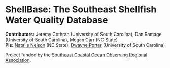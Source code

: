 # ShellBase: The Southeast Shellfish Water Quality Database

**Contributors:** Jeremy Cothran (University of South Carolina), Dan Ramage (University of South Carolina), Megan Carr (NC State)   
**PIs:** [Natalie Nelson](http://nelson.rbind.io/) (NC State), [Dwayne Porter](https://sc.edu/study/colleges_schools/public_health/faculty-staff/porter_dwayne.php) (University of South Carolina)

Project funded by the [Southeast Coastal Ocean Observing Regional Association](https://secoora.org/).
